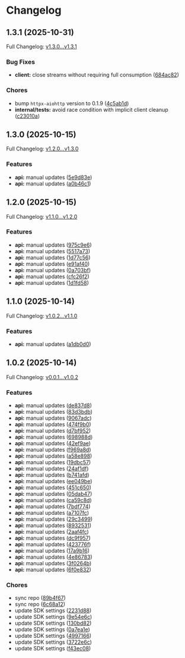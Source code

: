 # Changelog

## 1.3.1 (2025-10-31)

Full Changelog: [v1.3.0...v1.3.1](https://github.com/malkhenizan/excai-python/compare/v1.3.0...v1.3.1)

### Bug Fixes

* **client:** close streams without requiring full consumption ([684ac82](https://github.com/malkhenizan/excai-python/commit/684ac8273aef2e0677a6e4813e7553d0db469892))


### Chores

* bump `httpx-aiohttp` version to 0.1.9 ([4c5ab1d](https://github.com/malkhenizan/excai-python/commit/4c5ab1de93561a224f2ab1187b4e5971ef20833f))
* **internal/tests:** avoid race condition with implicit client cleanup ([c23010a](https://github.com/malkhenizan/excai-python/commit/c23010ac7da8c10cf3f371efdd98d0e532924cdc))

## 1.3.0 (2025-10-15)

Full Changelog: [v1.2.0...v1.3.0](https://github.com/malkhenizan/excai-python/compare/v1.2.0...v1.3.0)

### Features

* **api:** manual updates ([5e9d83e](https://github.com/malkhenizan/excai-python/commit/5e9d83ee1109a66c51b9cc75943653a0a538d555))
* **api:** manual updates ([a0b46c1](https://github.com/malkhenizan/excai-python/commit/a0b46c18ea98dea452300d80fe0629d610bfd364))

## 1.2.0 (2025-10-15)

Full Changelog: [v1.1.0...v1.2.0](https://github.com/malkhenizan/excai-python/compare/v1.1.0...v1.2.0)

### Features

* **api:** manual updates ([975c9e6](https://github.com/malkhenizan/excai-python/commit/975c9e6012304484c5ddf614de77c74c3f6521eb))
* **api:** manual updates ([5517a73](https://github.com/malkhenizan/excai-python/commit/5517a734c255b49870f8d98cb1630b951850282f))
* **api:** manual updates ([1d77c56](https://github.com/malkhenizan/excai-python/commit/1d77c56f3782d25f1dec4ea73d7e15bfe8856323))
* **api:** manual updates ([e91af40](https://github.com/malkhenizan/excai-python/commit/e91af40f19826659df3ec3507cc89e01db622413))
* **api:** manual updates ([0a703bf](https://github.com/malkhenizan/excai-python/commit/0a703bf14530b75ec5689c4d31ff628ef34a33bc))
* **api:** manual updates ([cfc26f2](https://github.com/malkhenizan/excai-python/commit/cfc26f27e425b5cd378a60a87f8c66d9929dc676))
* **api:** manual updates ([1d1fd58](https://github.com/malkhenizan/excai-python/commit/1d1fd58316dd0ebc33600273c5633c8f38e8bce6))

## 1.1.0 (2025-10-14)

Full Changelog: [v1.0.2...v1.1.0](https://github.com/malkhenizan/excai-python/compare/v1.0.2...v1.1.0)

### Features

* **api:** manual updates ([a1db0d0](https://github.com/malkhenizan/excai-python/commit/a1db0d08361c555d7ff4d22dd962c7b5c6bb6db9))

## 1.0.2 (2025-10-14)

Full Changelog: [v0.0.1...v1.0.2](https://github.com/malkhenizan/excai-python/compare/v0.0.1...v1.0.2)

### Features

* **api:** manual updates ([de837d8](https://github.com/malkhenizan/excai-python/commit/de837d83fa5fc93fbc6d71039ac6f2781a729faf))
* **api:** manual updates ([83d3bdb](https://github.com/malkhenizan/excai-python/commit/83d3bdb658a7532e72ef072ef42bf1bced84fdb2))
* **api:** manual updates ([9067adc](https://github.com/malkhenizan/excai-python/commit/9067adcc3665087787882f0f53004389c5d69d09))
* **api:** manual updates ([474f9b0](https://github.com/malkhenizan/excai-python/commit/474f9b0a338695da96eebde3d6c64e73853e025f))
* **api:** manual updates ([d7bf952](https://github.com/malkhenizan/excai-python/commit/d7bf952717d74008a4d647b26835eda644c0c8c1))
* **api:** manual updates ([698988d](https://github.com/malkhenizan/excai-python/commit/698988d4d34adea055e657d6926e225bcc486e4d))
* **api:** manual updates ([42ef9ae](https://github.com/malkhenizan/excai-python/commit/42ef9aec0f2b1e08a6dca5dd7a5e39e7b87c3fbc))
* **api:** manual updates ([f969a8d](https://github.com/malkhenizan/excai-python/commit/f969a8d82d6ba9dca8ed0b9c93e80116f10a65a4))
* **api:** manual updates ([a58e898](https://github.com/malkhenizan/excai-python/commit/a58e898ceacd37e41b28c7aafb824fdb30670606))
* **api:** manual updates ([19dbc57](https://github.com/malkhenizan/excai-python/commit/19dbc578cebbc6e5de323a423aefee37426e7b51))
* **api:** manual updates ([24af1df](https://github.com/malkhenizan/excai-python/commit/24af1df597a1af57f5998395fce1be665591d4be))
* **api:** manual updates ([b741afd](https://github.com/malkhenizan/excai-python/commit/b741afdde98601dbb771dd62b8053a1ffdb98963))
* **api:** manual updates ([ee049be](https://github.com/malkhenizan/excai-python/commit/ee049be4176ee9f6deb2799344b54598b97070f2))
* **api:** manual updates ([451c650](https://github.com/malkhenizan/excai-python/commit/451c6506224a1734eb7599ee2e93cb45907dc4f4))
* **api:** manual updates ([05dab47](https://github.com/malkhenizan/excai-python/commit/05dab47839b1bc6269406bf2498c54f8b985ce79))
* **api:** manual updates ([ca59c8d](https://github.com/malkhenizan/excai-python/commit/ca59c8d7425524d1f4ce1abfce58877d35e2f2dc))
* **api:** manual updates ([7bdf774](https://github.com/malkhenizan/excai-python/commit/7bdf774cd428b7282ff3ba5abef87f70c8789db2))
* **api:** manual updates ([a7107fc](https://github.com/malkhenizan/excai-python/commit/a7107fcf2878e7b833234304b3922ac4e84158d8))
* **api:** manual updates ([29c3499](https://github.com/malkhenizan/excai-python/commit/29c3499b1aace0124b0ff227495f11088a1fbb98))
* **api:** manual updates ([8932531](https://github.com/malkhenizan/excai-python/commit/8932531a7259a8a288785aa1236cd5aff6fbda25))
* **api:** manual updates ([2aaf4fc](https://github.com/malkhenizan/excai-python/commit/2aaf4fc048477f60cd2e4518db24ab9280fe487c))
* **api:** manual updates ([dc9f957](https://github.com/malkhenizan/excai-python/commit/dc9f9570c8ba0cced34cf62a12291917af67d169))
* **api:** manual updates ([423776f](https://github.com/malkhenizan/excai-python/commit/423776f78b0b9fe92ee3d7817aa7e0fbf1caa0da))
* **api:** manual updates ([17a9b16](https://github.com/malkhenizan/excai-python/commit/17a9b169b29a1622f50d2c0a7e062b8c8295c543))
* **api:** manual updates ([4e86783](https://github.com/malkhenizan/excai-python/commit/4e8678318162146624b192a3c06cc528b7fa0754))
* **api:** manual updates ([3f0264b](https://github.com/malkhenizan/excai-python/commit/3f0264ba61507785a9be1bfbcdfa55e367adb581))
* **api:** manual updates ([6f0e832](https://github.com/malkhenizan/excai-python/commit/6f0e83284c38a7d02e0c4cc4c78c31e3d2f94340))


### Chores

* sync repo ([89b4f67](https://github.com/malkhenizan/excai-python/commit/89b4f679a5861d35bc77d0e509136f8e63fd9f63))
* sync repo ([6c68a12](https://github.com/malkhenizan/excai-python/commit/6c68a12e9b9c3b4e92b7a2681aa87f1b8a353cee))
* update SDK settings ([2231d88](https://github.com/malkhenizan/excai-python/commit/2231d88eebdb0582688ab732e3e819d2aae2e357))
* update SDK settings ([9e54e6c](https://github.com/malkhenizan/excai-python/commit/9e54e6c8597e64cfb5af4bce6e80297af8d97886))
* update SDK settings ([130bd82](https://github.com/malkhenizan/excai-python/commit/130bd82a7461f7dad92bf5a54ad87ff39c8fff1b))
* update SDK settings ([0a7ea1e](https://github.com/malkhenizan/excai-python/commit/0a7ea1ec03e46da686b5397d334bd61387fbf448))
* update SDK settings ([4997166](https://github.com/malkhenizan/excai-python/commit/4997166c68e1d3c907a054c4daa1feb7eaf8a305))
* update SDK settings ([3722e6c](https://github.com/malkhenizan/excai-python/commit/3722e6cd54855dbbb0996341a55ba9ab1eb7568f))
* update SDK settings ([f43ec08](https://github.com/malkhenizan/excai-python/commit/f43ec082ee9a5ec9c519ce327ade9cbd53bb951e))
